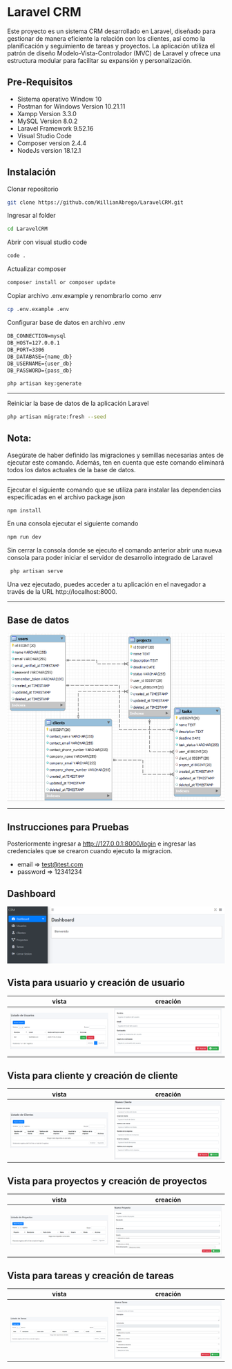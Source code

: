 # Laravel CRM

Este proyecto es un sistema CRM desarrollado en Laravel, diseñado para gestionar de manera eficiente la relación con los clientes, así como la planificación y seguimiento de tareas y proyectos. La aplicación utiliza el patrón de diseño Modelo-Vista-Controlador (MVC) de Laravel y ofrece una estructura modular para facilitar su expansión y personalización.

## Pre-Requisitos

- Sistema operativo Window 10
- Postman for Windows Version 10.21.11
- Xampp Version 3.3.0
- MySQL Version 8.0.2
- Laravel Framework 9.52.16
- Visual Studio Code
- Composer version 2.4.4
- NodeJs version 18.12.1

## Instalación

Clonar repositorio 
```bash
git clone https://github.com/WillianAbrego/LaravelCRM.git
```
Ingresar al folder
```bash
cd LaravelCRM
```
Abrir con visual studio code
```bash
code .
```

Actualizar composer 
```bash
composer install or composer update
```
Copiar archivo .env.example y renombrarlo como .env
```bash
cp .env.example .env
```

Configurar base de datos en archivo .env
 ```
 DB_CONNECTION=mysql
DB_HOST=127.0.0.1
DB_PORT=3306
DB_DATABASE={name_db}
DB_USERNAME={user_db}
DB_PASSWORD={pass_db}
 ```
```bash
php artisan key:generate
```
***
Reiniciar la base de datos de la aplicación Laravel
```bash
php artisan migrate:fresh --seed
```
## Nota:
Asegúrate de haber definido las migraciones y semillas necesarias antes de ejecutar este comando. Además, ten en cuenta que este comando eliminará todos los datos actuales de la base de datos.

***

Ejecutar el siguiente comando que se utiliza para instalar las dependencias especificadas en el archivo package.json

```bash
npm install
```

En una consola ejecutar el siguiente comando
```bash
npm run dev
```

Sin cerrar la consola donde se ejecuto el comando anterior abrir una nueva consola para poder iniciar el servidor de desarrollo integrado de Laravel

```bash
 php artisan serve
```
Una vez ejecutado, puedes acceder a tu aplicación en el navegador a través de la URL http://localhost:8000.
***
## Base de datos

![db](assets/db.png)

***
## Instrucciones para Pruebas

Posteriormente ingresar a http://127.0.0.1:8000/login e ingresar las credenciales que se crearon cuando ejecuto la migracion. 

- email => test@test.com
- password => 12341234

## Dashboard

![dashboard](assets/dashboard.png)

## Vista para usuario y creación de usuario 

| vista  | creación  |   
|---|---|
|  ![user](assets/usuario.png)|![create](assets/CreacionUsuario.png) | 

## Vista para cliente y creación de cliente 

| vista  | creación  |   
|---|---|
|  ![client](assets/cliente.png)|![create](assets/nuevocliente.png) |   
 
## Vista para proyectos y creación de proyectos 

| vista  | creación  |   
|---|---|
|  ![project](assets/proyecto.png)|![create](assets/nuevoproyecto.png) |   

## Vista para tareas y creación de tareas

| vista  | creación  |   
|---|---|
|  ![task](assets/tarea.png)|![create](assets/nuevatarea.png) |   



